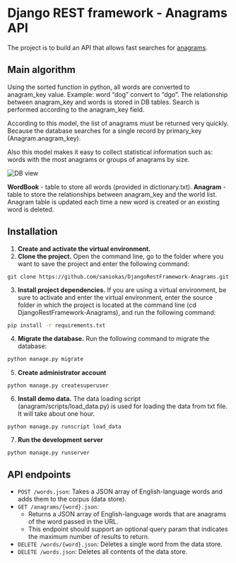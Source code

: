 # Django REST framework - Anagrams API
The project is to build an API that allows fast searches for [anagrams](https://en.wikipedia.org/wiki/Anagram). 

## Main algorithm
Using the sorted function in python, all words are converted to anagram_key value. Example: word “dog” convert to “dgo”. The relationship between anagram_key and words is stored in DB tables. Search is performed according to the anagram_key field.

According to this model, the list of anagrams must be returned very quickly. Because the database searches for a single record by primary_key (Anagram.anagram_key).

Also this model makes it easy to collect statistical information such as: words with the most anagrams or groups of anagrams by size.

![DB view](https://saniokas.pythonanywhere.com/static/blog/images/db_view.jpg)

**WordBook** - table to store all words (provided in dictionary.txt).
**Anagram** - table to store the relationships between anagram_key and the world list. Anagram table is updated each time a new word is created or an existing word is deleted.

## Installation
1. **Create and activate the virtual environment.** 
2. **Clone the project.** Open the command line, go to the folder where you want to save the project and enter the following command:
```
git clone https://github.com/saniokas/DjangoRestFramework-Anagrams.git
```
3. **Install project dependencies.** If you are using a virtual environment, be sure to activate and enter the virtual environment, enter the source folder in which the project is located at the command line (cd DjangoRestFramework-Anagrams), and run the following command:
```bash
pip install -r requirements.txt
```
4. **Migrate the database.** Run the following command to migrate the database:
```bash
python manage.py migrate
```
5. **Create administrator account**
```
python manage.py createsuperuser
```
6. **Install demo data.** The data loading script (anagram/scripts/load_data.py) is used for loading the data from txt file. It will take about one hour.
```
python manage.py runscript load_data
```
7. **Run the development server**
```
python manage.py runserver
```

## API endpoints
- `POST /words.json`: Takes a JSON array of English-language words and adds them to the corpus (data store).
- `GET /anagrams/{word}.json`:
  - Returns a JSON array of English-language words that are anagrams of the word passed in the URL.
  - This endpoint should support an optional query param that indicates the maximum number of results to return.
- `DELETE /words/{word}.json`: Deletes a single word from the data store.
- `DELETE /words.json`: Deletes all contents of the data store.
